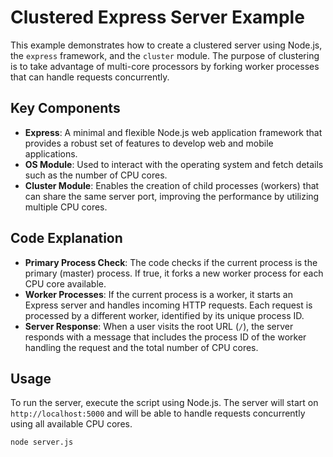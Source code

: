 # Clustered Express Server Example

This example demonstrates how to create a clustered server using Node.js, the `express` framework, and the `cluster` module. The purpose of clustering is to take advantage of multi-core processors by forking worker processes that can handle requests concurrently.

## Key Components

- **Express**: A minimal and flexible Node.js web application framework that provides a robust set of features to develop web and mobile applications.
- **OS Module**: Used to interact with the operating system and fetch details such as the number of CPU cores.
- **Cluster Module**: Enables the creation of child processes (workers) that can share the same server port, improving the performance by utilizing multiple CPU cores.

## Code Explanation

- **Primary Process Check**: The code checks if the current process is the primary (master) process. If true, it forks a new worker process for each CPU core available.
- **Worker Processes**: If the current process is a worker, it starts an Express server and handles incoming HTTP requests. Each request is processed by a different worker, identified by its unique process ID.
- **Server Response**: When a user visits the root URL (`/`), the server responds with a message that includes the process ID of the worker handling the request and the total number of CPU cores.

## Usage

To run the server, execute the script using Node.js. The server will start on `http://localhost:5000` and will be able to handle requests concurrently using all available CPU cores.

```bash
node server.js
```
